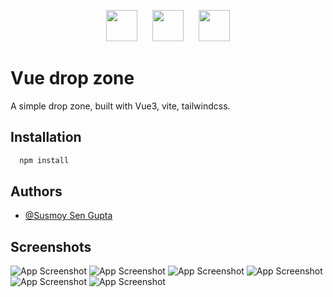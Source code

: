 
<p align="center">
    <img src="https://github.com/SusmoySenGupta/readme-contents/blob/main/all-logo/vuejs-logo.png" width="50" hspace="10">
    <img src="https://github.com/SusmoySenGupta/readme-contents/blob/main/all-logo/vite-logo.svg" width="50" hspace="10">
    <img src="https://github.com/SusmoySenGupta/readme-contents/blob/main/all-logo/tailwind-css-logo.svg" width="50" hspace="10">
</p>

# Vue drop zone

A simple drop zone, built with Vue3, vite, tailwindcss.


## Installation

```bash
  npm install
```

## Authors

- [@Susmoy Sen Gupta](https://github.com/SusmoySenGupta)

## Screenshots

![App Screenshot](https://github.com/SusmoySenGupta/readme-contents/blob/main/vue-dropzone/index-dark.png)
![App Screenshot](https://github.com/SusmoySenGupta/readme-contents/blob/main/vue-dropzone/index.png)
![App Screenshot](https://github.com/SusmoySenGupta/readme-contents/blob/main/vue-dropzone/hover-dark.png)
![App Screenshot](https://github.com/SusmoySenGupta/readme-contents/blob/main/vue-dropzone/hover.png)
![App Screenshot](https://github.com/SusmoySenGupta/readme-contents/blob/main/vue-dropzone/dropped-dark.png)
![App Screenshot](https://github.com/SusmoySenGupta/readme-contents/blob/main/vue-dropzone/dropped.png)

